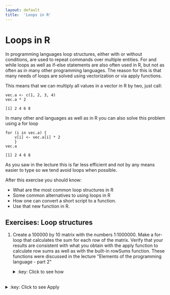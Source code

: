 ```yaml
---
layout: default
title:  'Loops in R'
---
```

# Loops in R

In programming languages loop structures, either with or without
conditions, are used to repeat commands over multiple entities. For
and while loops as well as if-else statements are also often used in
R, but not as often as in many other programming languages. The reason
for this is that many needs of loops are solved using
vectorization or via apply functions.

This means that we can multiply all values in a vector in R by two, just
call:

    vec.a <- c(1, 2, 3, 4)
    vec.a * 2

    [1] 2 4 6 8

In many other and languages as well as in R you can also solve this
problem using a for loop

    for (i in vec.a) {
        v[i] <- vec.a[i] * 2
        }
    vec.a

    [1] 2 4 6 8

As you saw in the lecture this is far less efficient and not by any
means easier to type so we tend avoid loops when possible.

After this exercise you should know:
- What are the most common loop structures in R
- Some common alternatives to using loops in R
- How one can convert a short script to a function.
- Use that new function in R.


## Exercises: Loop structures<a id="orgheadline1"></a>

1.  Create a 100000 by 10 matrix with the numbers 1:1000000. Make a
    for-loop that calculates the sum for each row of the
    matrix. Verify that your results are consistent with what you
    obtain with the apply function to calculate row sums as well as
    with the built-in rowSums function. These functions were discussed
    in the lecture "Elements of the programming language - part 2"
	<details>
	<summary>:key: Click to see how</summary>
	<pre>
        X <- matrix(1:1000000, nrow = 100000, ncol = 10)
        for.sum <- vector()
        # Note that this loop is much faster if you outside the loop create an empty vector of the right size.
        # rwmeans <- vector('integer', 100000)
        for (i in 1:nrow(X)) {
            for.sum[i] <- sum(X[i,])
        }
        head(for.sum)

        [1] 4500010 4500020 4500030 4500040 4500050 4500060
	</pre>
	</details>
<br>
    <details>
	<summary>:key: Click to see Apply</summary>
	<pre>
		app.sum <- apply(X, MARGIN = 1, sum)
        head(app.sum)

        [1] 4500010 4500020 4500030 4500040 4500050 4500060

	</pre>
	</details>
<br>
	<details>
	<summary>:key: Click to see RowSums</summary>
	<pre>
		rowSums.sum <- rowSums(X)
        head(rowSums.sum)

        [1] 4500010 4500020 4500030 4500040 4500050 4500060

	</pre>
	</details>
<br>
	<details>
	<summary>:key: Click to see how to check if methods are generating the same res.</summary>
	<pre>

		identical(for.sum, app.sum)
        identical(for.sum, rowSums.sum)
        identical(for.sum, as.integer(rowSums.sum))

        [1] TRUE
        [1] FALSE
        [1] TRUE

	</pre>
	</details>
<br>

2.  Another common loop structure that is used is the while loop, which
    functions much like a for loop, but will only run as
    long as a test condition is TRUE. Modify your for loop from
    exercise 1 and make it into a while loop.
	<details>
	<summary>:key: Click to see how</summary>
	<pre>
        x <- 1
        while.sum <- vector("integer", 100000)
        while (x < 100000) {
            while.sum[x] <- sum(X[x,])
            x <- x + 1
            }
        head(while.sum)

        [1] 4500010 4500020 4500030 4500040 4500050 4500060

	</pre>
	</details>
<br>

3.  Create a data frame with two numeric and one character
    vector. Write a loop that loops over the columns and reports the
    sum of the column values if it is numeric and the total number of
    characters if it is a character vector.

	<details>
	<summary>:key: Click to see how</summary>
	<pre>

		vector1 <- 1:10
        vector2 <- c("Odd", "Loop", letters[1:8])
        vector3 <- rnorm(10, sd = 10)
        df1 <- data.frame(vector1, vector2, vector3, stringsAsFactors = FALSE)
        sum.vec <- vector()
        for (i in 1:ncol(df1)) {
            if (is.numeric(df1[,i])) {
                sum.vec[i] <- sum(df1[,i])
            } else {
                sum.vec[i] <- sum(nchar(df1[,i]))
            }
        }
        sum.vec

        [1]  55.00000 15.000000  2.727954
	</pre>
	</details>
<br>

4.  In question 3 you generated a loop to go over a data frame. Try to
    convert this code to a function in R. The function should take a
    single data frame name as argument.

	<details>
	<summary>:key: Click to see how</summary>
	<pre>
        df.info <- function(df) {
			sum.vec <- vector()
			for (i in 1:ncol(df)) {
				if (is.numeric(df[,i])) {
					sum.vec[i] <- mean(df[,i])
					} else {
					sum.vec[i] <- sum(nchar(df[,i]))
					}
				}
			sum.vec
		}
	</pre>
	</details>
<br>

5.  Read up on the ifelse function in R. If possible use the ifelse function
    to answer question 3.

6.  In all loops that we tried out we have created the variable where
    the output is saved outside the loop. Why is this?

7.  **Advanced exercise**
	At the lecture an approach to calculate factorials were
    implemented using recursion (function calling itself). Here we
    instead will have a go at generating Fibonacci numbers. A
    fibonacci number is part of a series of numbers with the following
    properties:

	The first two numbers in the Fibonacci sequence are either 1 and
    1, or 0 and 1, depending on the chosen starting point of the
    sequence, and each subsequent number is the sum of the previous
    two. Hence:

	0, 1, 1, 2, 3, 5, 8, 13, 21, ...
	or
	1, 1, 2, 3, 5, 8, 13, 21, ...

	Try to generate such a series using a recursive approach
